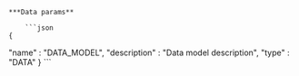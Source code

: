     ***Data params**

        ```json
    {
  "name" : "DATA_MODEL",
  "description" : "Data model description",
  "type" : "DATA"
}
        ```
